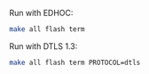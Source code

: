 Run with EDHOC:

```bash
make all flash term
```

Run with DTLS 1.3:

```bash
make all flash term PROTOCOL=dtls
```
